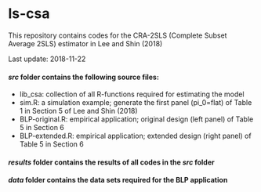# ls-csa

This repository contains codes for the CRA-2SLS (Complete Subset Average 2SLS) estimator in Lee and Shin (2018) 

Last update: 2018-11-22

#### _src_ folder contains the following source files:
* lib_csa: collection of all R-functions required for estimating the model 
* sim.R: a simulation example; generate the first panel (pi_0=flat) of Table 1 in Section 5 of Lee and Shin (2018) 
* BLP-original.R: empirical application; original design (left panel) of Table 5 in Section 6
* BLP-extended.R: empirical application; extended design (right panel) of Table 5 in Section 6

#### _results_ folder contains the results of all codes in the _src_ folder

#### _data_ folder contains the data sets required for the BLP application
